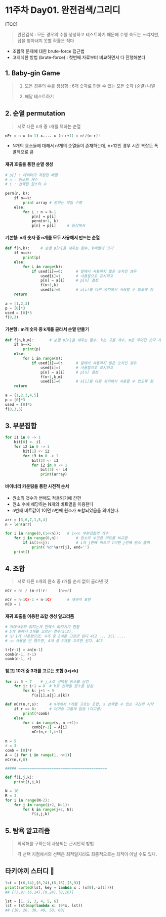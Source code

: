 # 11주차 Day01. 완전검색/그리디

[TOC]

> 완전검색 : 모든 경우의 수를 생성하고 테스트하기 때문에 수행 속도는 느리지만, 답을 찾아내지 못할 확률은 적다

- 조합적 문제에 대한 brute-force 접근법
- 고지식한 방법 (brute-force) : 첫번째 자료부터 비교하면서 다 진행해본다



## 1. Baby-gin Game

> 1. 모든 경우의 수를 생성함 : 6개 숫자로 만들 수 있는 모든 숫자 (순열) 나열
>
> 2. 해답 테스트하기



## 2. 순열 permutation

> 서로 다른 n개 중 r개를 택하는 순열

```python
nPr = n x (n-1) x.... x (n-r+1) = n!/(n-r)!
```

- N개의 요소들에 대해서 n!개의 순열들이 존재하는데, n>12인 경우 시간 복잡도 폭발적으로 큼



#### 재귀 호출을 통한 순열 생성 

```python
# p[] : 데이터가 저장된 배열
# n : 원소의 개수
# i : 선택된 원소의 수
    
perm(n, k):
    if n==k:
        print array # 원하는 작업 수행
    else:
        for i : n → k-1
            p[n] ↔ p[i]
            perm(n+1, k)
            p[n] ↔ p[i]		# 원상복귀
```



#### 기본형: n개 숫자 중 n개를 모두 사용해서 만드는 순열

```python
def f(n,k):		# 순열 p[n]을 채우는 함수, k배열의 크기
    if n==k:
        print(p)
    else:
        for i in range(k):
            if used[i]==0:		# 앞에서 사용하지 않은 숫자인 경우
                used[i]=1		# 사용함으로 표시하고
                p[n] = a[i]		# p[n] 결정
                f(n+1,k)
                used[i]=0		# a[i]를 다른 위치에서 사용할 수 있도록 함
	return
                
a = [1,2,3]
p = [0]*3
used = [0]*3
f(0,3)
```



#### 기본형 : m개 숫자 중 k개를 골라서 순열 만들기

```python
def f(n,k,m):		# 순열 p[n]을 채우는 함수, k는 고를 개수, m은 주어진 숫자 개수
    if n==k:
        print(p)
    else:
        for i in range(m):
            if used[i]==0:		# 앞에서 사용하지 않은 숫자인 경우
                used[i]=1		# 사용함으로 표시하고
                p[n] = a[i]		# p[n] 결정
                f(n+1,k,m)
                used[i]=0		# a[i]를 다른 위치에서 사용할 수 있도록 함
	return
                
a = [1,2,3,4,5]
p = [0]*3
used = [0]*5
f(0,3,5)
```



## 3. 부분집합

```python
for i1 in 0 -> 1
	bit[0] <- i1
    for i2 in 0 -> 1
    	bit[1] <- i2
        for i3 in 0 -> 1
        	bit[2] <- i3
            for i2 in 0 -> 1
        		bit[3] <- i4
                print(array)
```



#### 바이너리 카운팅을 통한 사전적 순서

- 원소의 갯수가 변해도 적용되기에 간편
- 원소 수에 해당하는 N개의 비트열을 이용한다
- n번째 비트값이 1이면 n번째 원소가 포함되었음을 의미한다.



```python
arr = [3,6,7,1,5,4]
n = len(arr)

for i in range(0,(1<<n)):	# 1<<n 부분집합의 개수
    for j in range(0,n):		# 원소의 수만큼 비트를 비교함
        if i&(1<<j):			# i의 j번째 비트가 1이면 j번째 원소 출력
            print('%d'%arr[j], end='')
    print() 
```





## 4. 조합

> 서로 다른 n개의 원소 중 r개를 순서 없이 골라낸 것

```python
nCr = n! / (n-r)!r! 	(n>=r)

nCr = n-1Cr-1 + n-1Cr		# 재귀적 표현
nC0 = 1
```



#### 재귀 호출을 이용한 조합 생성 알고리즘

```python
# 뒤에서부터 따지는게 인덱스 따지기가 편함
# 5개 중에서 3개를 고르는 경우(5c3), 
# ⑴ 1개 사용했으면, 4개 중 2개를 고르면 된다 4C2 ... 3C1 ....
# ⑵ 사용을 안 했으면, 4개 중 3개를 고르면 된다. 4C3

tr[r-1] = an[n-1]
comb(n-1, r-1)
comb(n-1, r)
```



#### 참고] 10개 중 3개를 고르는 조합 (i<j<k)

```python
for i: 0 → 7	# j,k로 선택될 원소를 남김
    for j: i+1 → 8	# k로 선택될 원소를 남김
        for k: j+1 → 9 
            f(a[i],a[j],a[k])
```



```python
def nCr(n,r,s):		# n개에서 r개를 고르는 조합, s 선택할 수 있는 구간의 시작
    if r == 0:		# 더이상 고를게 없음 (다고름)
        print(*comb)
    else:
        for i in range(s, n-r+1):
            comb[r-1] = A[i]
            nCr(n,r-1,i+1)
            
n = 5
r = 3
comb = [0]*r
A = [i for i in range(1, n+1)]
nCr(n,r,0)

##### ========================================

def f(i,j,k):
    print(i,j,k)

N = 10
R = 3
for i in range(N-2):
    for j in range(i+2, N-1):
        for k in range(j+2, N):
            f(i,j,k)
```





## 5. 탐욕 알고리즘

> 최적해를 구하는데 사용되는 근시안적 방법
>
> 각 선택 지점에서의 선택은 최적일지라도 최종적으로는 최적이 아닐 수도 있다.





## 타키야끼 스터디 :taco:



```python
lst = [(6,14),(8,24),(8,16),(3,9)]
print(sorted(lst, key = lambda x : (x[0],-x[1])))
## [(3,9),(6,14),(8,24),(8,16)]

lst = [1, 2, 3, 4, 5, 6]
lst = lst(map(lambda x: 10*x, lst))
## [10, 20, 30, 40, 50, 60]
```

